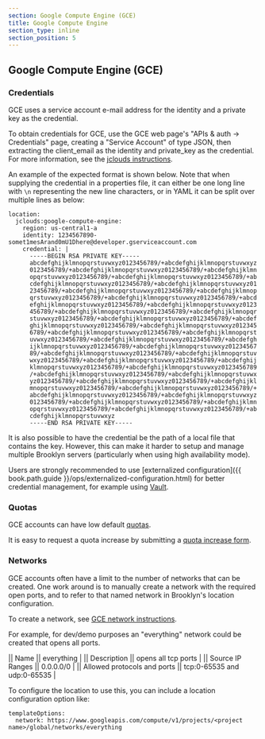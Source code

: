 ```yaml
---
section: Google Compute Engine (GCE)
title: Google Compute Engine
section_type: inline
section_position: 5
---
```


## Google Compute Engine (GCE)

### Credentials

GCE uses a service account e-mail address for the identity and a private key as the credential.

To obtain credentials for GCE, use the GCE web page's "APIs & auth -> Credentials" page,
creating a "Service Account" of type JSON, then extracting the client_email as the identity and 
private_key as the credential. For more information, see the 
[jclouds instructions](https://jclouds.apache.org/guides/google).

An example of the expected format is shown below. Note that when supplying the credential in a 
properties file, it can either be one long line with `\n` representing the new line characters, 
or in YAML it can be split over multiple lines as below:

    location:
      jclouds:google-compute-engine:
        region: us-central1-a
        identity: 1234567890-somet1mesArand0mU1Dhere@developer.gserviceaccount.com
        credential: |
          -----BEGIN RSA PRIVATE KEY-----
          abcdefghijklmnopqrstuvwxyz0123456789/+abcdefghijklmnopqrstuvwxyz
          0123456789/+abcdefghijklmnopqrstuvwxyz0123456789/+abcdefghijklmn
          opqrstuvwxyz0123456789/+abcdefghijklmnopqrstuvwxyz0123456789/+ab
          cdefghijklmnopqrstuvwxyz0123456789/+abcdefghijklmnopqrstuvwxyz01
          23456789/+abcdefghijklmnopqrstuvwxyz0123456789/+abcdefghijklmnop
          qrstuvwxyz0123456789/+abcdefghijklmnopqrstuvwxyz0123456789/+abcd
          efghijklmnopqrstuvwxyz0123456789/+abcdefghijklmnopqrstuvwxyz0123
          456789/+abcdefghijklmnopqrstuvwxyz0123456789/+abcdefghijklmnopqr
          stuvwxyz0123456789/+abcdefghijklmnopqrstuvwxyz0123456789/+abcdef
          ghijklmnopqrstuvwxyz0123456789/+abcdefghijklmnopqrstuvwxyz012345
          6789/+abcdefghijklmnopqrstuvwxyz0123456789/+abcdefghijklmnopqrst
          uvwxyz0123456789/+abcdefghijklmnopqrstuvwxyz0123456789/+abcdefgh
          ijklmnopqrstuvwxyz0123456789/+abcdefghijklmnopqrstuvwxyz01234567
          89/+abcdefghijklmnopqrstuvwxyz0123456789/+abcdefghijklmnopqrstuv
          wxyz0123456789/+abcdefghijklmnopqrstuvwxyz0123456789/+abcdefghij
          klmnopqrstuvwxyz0123456789/+abcdefghijklmnopqrstuvwxyz0123456789
          /+abcdefghijklmnopqrstuvwxyz0123456789/+abcdefghijklmnopqrstuvwx
          yz0123456789/+abcdefghijklmnopqrstuvwxyz0123456789/+abcdefghijkl
          mnopqrstuvwxyz0123456789/+abcdefghijklmnopqrstuvwxyz0123456789/+
          abcdefghijklmnopqrstuvwxyz0123456789/+abcdefghijklmnopqrstuvwxyz
          0123456789/+abcdefghijklmnopqrstuvwxyz0123456789/+abcdefghijklmn
          opqrstuvwxyz0123456789/+abcdefghijklmnopqrstuvwxyz0123456789/+ab
          cdefghijklmnopqrstuvwxyz
          -----END RSA PRIVATE KEY-----

It is also possible to have the credential be the path of a local file that contains the key.
However, this can make it harder to setup and manage multiple Brooklyn servers (particularly
when using high availability mode).

Users are strongly recommended to use 
[externalized configuration]({{ book.path.guide }}/ops/externalized-configuration.html) for better
credential management, for example using [Vault](https://www.vaultproject.io/).


### Quotas

GCE accounts can have low default [quotas](https://cloud.google.com/compute/docs/resource-quotas).

It is easy to request a quota increase by submitting a [quota increase form](https://support.google.com/cloud/answer/6075746?hl=en).


### Networks

GCE accounts often have a limit to the number of networks that can be created. One work around
is to manually create a network with the required open ports, and to refer to that named network
in Brooklyn's location configuration.

To create a network, see [GCE network instructions](https://cloud.google.com/compute/docs/networking#networks_1).

For example, for dev/demo purposes an "everything" network could be created that opens all ports.

|| Name                        || everything                  |
|| Description                 || opens all tcp ports         |
|| Source IP Ranges            || 0.0.0.0/0                   |
|| Allowed protocols and ports || tcp:0-65535 and udp:0-65535 |

To configure the location to use this, you can include a location configuration option like:

    templateOptions:
      network: https://www.googleapis.com/compute/v1/projects/<project name>/global/networks/everything

